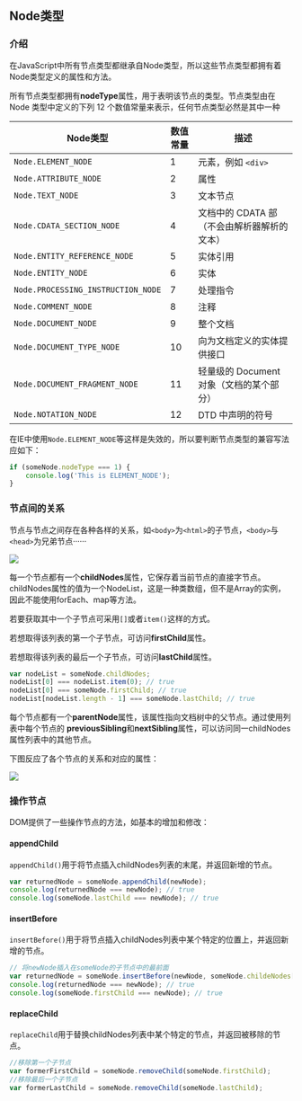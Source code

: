 ## Node类型
### 介绍
在JavaScript中所有节点类型都继承自Node类型，所以这些节点类型都拥有着Node类型定义的属性和方法。

所有节点类型都拥有**nodeType**属性，用于表明该节点的类型。节点类型由在 Node 类型中定义的下列 12 个数值常量来表示，任何节点类型必然是其中一种

| Node类型                           | 数值常量 | 描述                                        |
| ---------------------------------- | -------- | ------------------------------------------- |
| `Node.ELEMENT_NODE`                | 1        | 元素，例如 `<div>`                          |
| `Node.ATTRIBUTE_NODE`              | 2        | 属性                                        |
| `Node.TEXT_NODE`                   | 3        | 文本节点                                    |
| `Node.CDATA_SECTION_NODE`          | 4        | 文档中的 CDATA 部（不会由解析器解析的文本） |
| `Node.ENTITY_REFERENCE_NODE`       | 5        | 实体引用                                    |
| `Node.ENTITY_NODE`                 | 6        | 实体                                        |
| `Node.PROCESSING_INSTRUCTION_NODE` | 7        | 处理指令                                    |
| `Node.COMMENT_NODE`                | 8        | 注释                                        |
| `Node.DOCUMENT_NODE`               | 9        | 整个文档                                    |
| `Node.DOCUMENT_TYPE_NODE`          | 10       | 向为文档定义的实体提供接口                  |
| `Node.DOCUMENT_FRAGMENT_NODE`      | 11       | 轻量级的 Document 对象（文档的某个部分）    |
| `Node.NOTATION_NODE`               | 12       | DTD 中声明的符号                            |

在IE中使用`Node.ELEMENT_NODE`等这样是失效的，所以要判断节点类型的兼容写法应如下：

```JavaScript
if (someNode.nodeType === 1) {
    console.log('This is ELEMENT_NODE');
}
```

### 节点间的关系

节点与节点之间存在各种各样的关系，如`<body>`为`<html>`的子节点，`<body>`与`<head>`为兄弟节点······

![](https://user-gold-cdn.xitu.io/2020/1/17/16fb2db28194f278?w=1242&h=858&f=png&s=72610)

每一个节点都有一个**childNodes**属性，它保存着当前节点的直接字节点。childNodes属性的值为一个NodeList，这是一种类数组，但不是Array的实例，因此不能使用forEach、map等方法。

若要获取其中一个子节点可采用`[]`或者`item()`这样的方式。

若想取得该列表的第一个子节点，可访问**firstChild**属性。

若想取得该列表的最后一个子节点，可访问**lastChild**属性。

```JavaScript
var nodeList = someNode.childNodes;
nodeList[0] === nodeList.item(0); // true
nodeList[0] === someNode.firstChild; // true
nodeList[nodeList.length - 1] === someNode.lastChild; // true
```

每个节点都有一个**parentNode**属性，该属性指向文档树中的父节点。通过使用列表中每个节点的 **previousSibling**和**nextSibling**属性，可以访问同一childNodes属性列表中的其他节点。

下图反应了各个节点的关系和对应的属性：

![](https://user-gold-cdn.xitu.io/2020/1/17/16fb2e843b0889c3?w=1258&h=616&f=png&s=112582)

### 操作节点

DOM提供了一些操作节点的方法，如基本的增加和修改：

#### appendChild

`appendChild()`用于将节点插入childNodes列表的末尾，并返回新增的节点。

```JavaScript
var returnedNode = someNode.appendChild(newNode);
console.log(returnedNode === newNode); // true
console.log(someNode.lastChild === newNode); // true
```

#### insertBefore

`insertBefore()`用于将节点插入childNodes列表中某个特定的位置上，并返回新增的节点。

```JavaScript
// 将newNode插入在someNode的子节点中的最前面
var returnedNode = someNode.insertBefore(newNode, someNode.childeNodes[0]);
console.log(returnedNode === newNode); // true
console.log(someNode.firstChild === newNode); // true
```

#### replaceChild

`replaceChild`用于替换childNodes列表中某个特定的节点，并返回被移除的节点。

```JavaScript
//移除第一个子节点
var formerFirstChild = someNode.removeChild(someNode.firstChild);
//移除最后一个子节点
var formerLastChild = someNode.removeChild(someNode.lastChild);
```